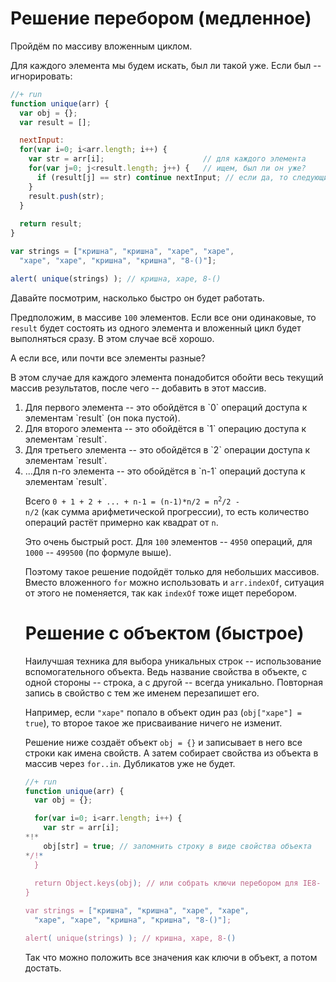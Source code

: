 # Решение перебором (медленное)

Пройдём по массиву вложенным циклом. 

Для каждого элемента мы будем искать, был ли такой уже. Если был -- игнорировать:

```js
//+ run
function unique(arr) {
  var obj = {};
  var result = [];

  nextInput:
  for(var i=0; i<arr.length; i++) {
    var str = arr[i];                      // для каждого элемента
    for(var j=0; j<result.length; j++) {   // ищем, был ли он уже?
      if (result[j] == str) continue nextInput; // если да, то следующий
    }
    result.push(str);
  }
 
  return result;
}

var strings = ["кришна", "кришна", "харе", "харе", 
  "харе", "харе", "кришна", "кришна", "8-()"];

alert( unique(strings) ); // кришна, харе, 8-()
```

Давайте посмотрим, насколько быстро он будет работать.

Предположим, в массиве `100` элементов. Если все они одинаковые, то `result` будет состоять из одного элемента и вложенный цикл будет выполняться сразу. В этом случае всё хорошо.

А если все, или почти все элементы разные?

В этом случае для каждого элемента понадобится обойти весь текущий массив результатов, после чего -- добавить в этот массив.

<ol>
<li>Для первого элемента -- это обойдётся в `0` операций доступа к элементам `result` (он пока пустой).</li>
<li>Для второго элемента -- это обойдётся в `1` операцию доступа к элементам `result`.</li>
<li>Для третьего элемента -- это обойдётся в `2` операции доступа к элементам `result`.</li>
<li>...Для n-го элемента -- это обойдётся в `n-1` операций доступа к элементам `result`.</li>
</ul>

Всего <code>0 + 1 + 2 + ... + n-1 = (n-1)*n/2 = n<sup>2</sup>/2 - n/2</code> (как сумма арифметической прогрессии), то есть количество операций растёт примерно как квадрат от `n`.

Это очень быстрый рост. Для `100` элементов -- `4950` операций, для `1000` -- `499500` (по формуле выше).

Поэтому такое решение подойдёт только для небольших массивов. Вместо вложенного `for` можно использовать и `arr.indexOf`, ситуация от этого не поменяется, так как `indexOf` тоже ищет перебором.

# Решение с объектом (быстрое)

Наилучшая техника для выбора уникальных строк -- использование вспомогательного объекта. Ведь название свойства в объекте, с одной стороны -- строка, а с другой -- всегда уникально. Повторная запись в свойство с тем же именем перезапишет его.

Например, если `"харе"` попало в объект один раз (`obj["харе"] = true`), то второе такое же присваивание ничего не изменит. 

Решение ниже создаёт объект `obj = {}` и записывает в него все строки как имена свойств. А затем собирает свойства из объекта в массив через `for..in`. Дубликатов уже не будет.

```js
//+ run
function unique(arr) {
  var obj = {};

  for(var i=0; i<arr.length; i++) {
    var str = arr[i];
*!*
    obj[str] = true; // запомнить строку в виде свойства объекта
*/!*
  }
 
  return Object.keys(obj); // или собрать ключи перебором для IE8-
}

var strings = ["кришна", "кришна", "харе", "харе", 
  "харе", "харе", "кришна", "кришна", "8-()"];

alert( unique(strings) ); // кришна, харе, 8-()
```

Так что можно положить все значения как ключи в объект, а потом достать.
